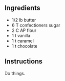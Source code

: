 ## Ingredients
* 1/2 lb butter
* 6 T confectioners sugar
* 2 C AP flour
* 1 t vanilla 
* 1 t caramel
* 1 t chocolate

## Instructions
Do things.
